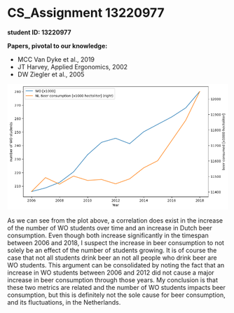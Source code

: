 # CS_Assignment 13220977

**student ID: 13220977**

**Papers, pivotal to our knowledge:**

- MCC Van Dyke et al., 2019
- JT Harvey, Applied Ergonomics, 2002
- DW Ziegler et al., 2005

![alt text](plot.png)

As we can see from the plot above, a correlation does exist in the increase of the number of WO students over time and an increase in Dutch beer consumption.
Even though both increase significantly in the timespan between 2006 and 2018, I suspect the increase in beer consumption to not solely be an effect of the number of students growing.
It is of course the case that not all students drink beer an not all people who drink beer are WO students.
This argument can be consolidated by noting the fact that an increase in WO students between 2006 and 2012 did not cause a major increase in beer consumption through those years.
My conclusion is that these two metrics are related and the number of WO students impacts beer consumption, but this is definitely not the sole cause for beer consumption, and its fluctuations, in the Netherlands.